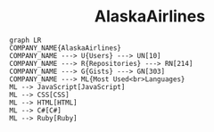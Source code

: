 <h1 align="center">AlaskaAirlines</h1>

```mermaid
graph LR
COMPANY_NAME{AlaskaAirlines}
COMPANY_NAME ---> U{Users} ---> UN[10]
COMPANY_NAME ---> R{Repositories} ---> RN[214]
COMPANY_NAME ---> G{Gists} ---> GN[303]
COMPANY_NAME ---> ML{Most Used<br>Languages}
ML --> JavaScript[JavaScript]
ML --> CSS[CSS]
ML --> HTML[HTML]
ML --> C#[C#]
ML --> Ruby[Ruby]
```
